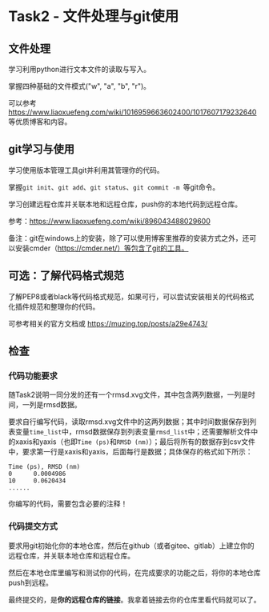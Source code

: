 # Task2 - 文件处理与git使用

## 文件处理

学习利用python进行文本文件的读取与写入。

掌握四种基础的文件模式("w", "a", "b", "r")。

可以参考 https://www.liaoxuefeng.com/wiki/1016959663602400/1017607179232640 等优质博客和内容。



## git学习与使用

学习使用版本管理工具git并利用其管理你的代码。

掌握`git init`、`git add`、`git status`、`git commit -m `等git命令。

学习创建远程仓库并关联本地和远程仓库，push你的本地代码到远程仓库。

参考：https://www.liaoxuefeng.com/wiki/896043488029600

备注：git在windows上的安装，除了可以使用博客里推荐的安装方式之外，还可以安装cmder（https://cmder.net/）等包含了git的工具。



## 可选：了解代码格式规范

了解PEP8或者black等代码格式规范，如果可行，可以尝试安装相关的代码格式化插件规范和整理你的代码。

可参考相关的官方文档或 https://muzing.top/posts/a29e4743/ 



## 检查

### 代码功能要求

随Task2说明一同分发的还有一个rmsd.xvg文件，其中包含两列数据，一列是时间，一列是rmsd数据。

要求自行编写代码，读取rmsd.xvg文件中的这两列数据；其中时间数据保存到列表变量`time_list`中，rmsd数据保存到列表变量`rmsd_list`中；还需要解析文件中的xaxis和yaxis（也即`Time (ps)`和`RMSD (nm)`）；最后将所有的数据存到csv文件中，要求第一行是xaxis和yaxis，后面每行是数据；具体保存的格式如下所示：

```csv
Time (ps), RMSD (nm)
0      0.0004986
10     0.0620434
......
```

你编写的代码，需要包含必要的注释！



### 代码提交方式

要求用git初始化你的本地仓库，然后在github（或者gitee、gitlab）上建立你的远程仓库，并关联本地仓库和远程仓库。

然后在本地仓库里编写和测试你的代码，在完成要求的功能之后，将你的本地仓库push到远程。

最终提交的，是**你的远程仓库的链接**。我拿着链接去你的仓库里看代码就可以了。

